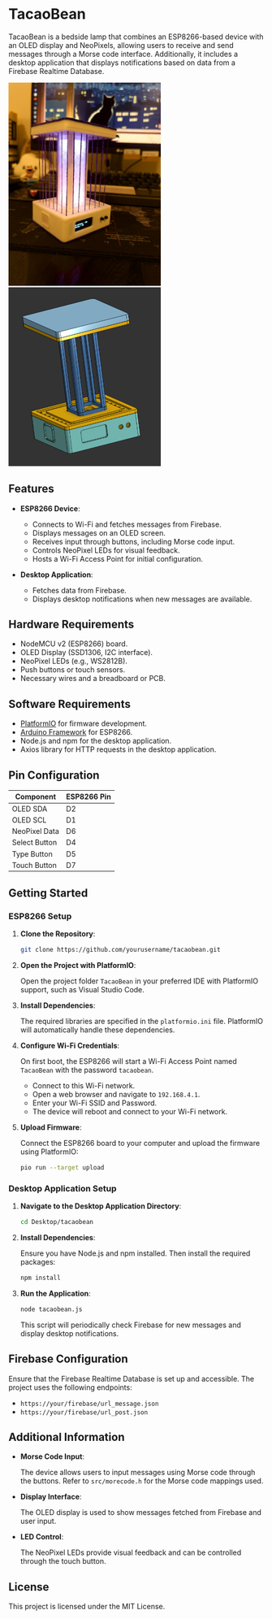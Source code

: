 # TacaoBean

TacaoBean is a bedside lamp that combines an ESP8266-based device with an OLED display and NeoPixels, allowing users to receive and send messages through a Morse code interface. Additionally, it includes a desktop application that displays notifications based on data from a Firebase Realtime Database.

<img src="./images/image2.JPEG" width="300"/>
<br>
<img src="./images/model.png" width="300"/>

## Features

- **ESP8266 Device**:
    - Connects to Wi-Fi and fetches messages from Firebase.
    - Displays messages on an OLED screen.
    - Receives input through buttons, including Morse code input.
    - Controls NeoPixel LEDs for visual feedback.
    - Hosts a Wi-Fi Access Point for initial configuration.

- **Desktop Application**:
    - Fetches data from Firebase.
    - Displays desktop notifications when new messages are available.

## Hardware Requirements

- NodeMCU v2 (ESP8266) board.
- OLED Display (SSD1306, I2C interface).
- NeoPixel LEDs (e.g., WS2812B).
- Push buttons or touch sensors.
- Necessary wires and a breadboard or PCB.

## Software Requirements

- [PlatformIO](https://platformio.org/) for firmware development.
- [Arduino Framework](https://www.arduino.cc/en/Guide/HomePage) for ESP8266.
- Node.js and npm for the desktop application.
- Axios library for HTTP requests in the desktop application.

## Pin Configuration

| Component      | ESP8266 Pin |
|----------------|-------------|
| OLED SDA       | D2          |
| OLED SCL       | D1          |
| NeoPixel Data  | D6          |
| Select Button  | D4          |
| Type Button    | D5          |
| Touch Button   | D7          |

## Getting Started

### ESP8266 Setup

1. **Clone the Repository**:

     ```bash
     git clone https://github.com/yourusername/tacaobean.git
     ```

2. **Open the Project with PlatformIO**:

     Open the project folder `TacaoBean` in your preferred IDE with PlatformIO support, such as Visual Studio Code.

3. **Install Dependencies**:

     The required libraries are specified in the `platformio.ini` file. PlatformIO will automatically handle these dependencies.

4. **Configure Wi-Fi Credentials**:

     On first boot, the ESP8266 will start a Wi-Fi Access Point named `TacaoBean` with the password `tacaobean`.

     - Connect to this Wi-Fi network.
     - Open a web browser and navigate to `192.168.4.1`.
     - Enter your Wi-Fi SSID and Password.
     - The device will reboot and connect to your Wi-Fi network.

5. **Upload Firmware**:

     Connect the ESP8266 board to your computer and upload the firmware using PlatformIO:

     ```bash
     pio run --target upload
     ```

### Desktop Application Setup

1. **Navigate to the Desktop Application Directory**:

     ```bash
     cd Desktop/tacaobean
     ```

2. **Install Dependencies**:

     Ensure you have Node.js and npm installed. Then install the required packages:

     ```bash
     npm install
     ```

3. **Run the Application**:

     ```bash
     node tacaobean.js
     ```

     This script will periodically check Firebase for new messages and display desktop notifications.

## Firebase Configuration

Ensure that the Firebase Realtime Database is set up and accessible. The project uses the following endpoints:

- `https://your/firebase/url_message.json`
- `https://your/firebase/url_post.json`

## Additional Information

- **Morse Code Input**:

    The device allows users to input messages using Morse code through the buttons. Refer to `src/morecode.h` for the Morse code mappings used.

- **Display Interface**:

    The OLED display is used to show messages fetched from Firebase and user input.

- **LED Control**:

    The NeoPixel LEDs provide visual feedback and can be controlled through the touch button.

## License

This project is licensed under the MIT License.
